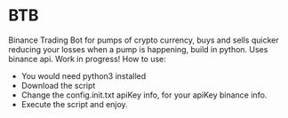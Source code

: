 # BTB
Binance Trading Bot for pumps of crypto currency, buys and sells quicker reducing your losses when a pump is happening, build in python. Uses binance api. Work in progress!
How to use:
 - You would need python3 installed
 - Download the script
 - Change the config.init.txt apiKey info, for your apiKey binance info.
 - Execute the script and enjoy.
